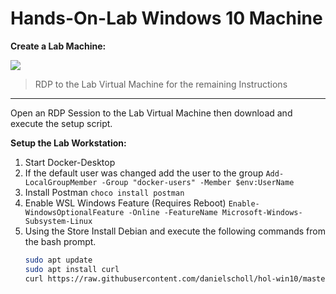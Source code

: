# Hands-On-Lab Windows 10 Machine


__Create a Lab Machine:__

<a href="https://portal.azure.com/#create/Microsoft.Template/uri/https%3A%2F%2Fraw.githubusercontent.com%2Fdanielscholl%2Fhol-win10%2Fmaster%2Fazuredeploy.json" target="_blank">
    <img src="http://azuredeploy.net/deploybutton.png"/>
</a>

> RDP to the Lab Virtual Machine for the remaining Instructions

---------------------------------------------------------------

Open an RDP Session to the Lab Virtual Machine then download and execute the setup script.

__Setup the Lab Workstation:__

1. Start Docker-Desktop
2. If the default user was changed add the user to the group
    `Add-LocalGroupMember -Group "docker-users" -Member $env:UserName`
3. Install Postman
    `choco install postman`
3. Enable WSL Windows Feature  (Requires Reboot)
    `Enable-WindowsOptionalFeature -Online -FeatureName Microsoft-Windows-Subsystem-Linux`
4. Using the Store Install Debian and execute the following commands from the bash prompt.
    ```bash
    sudo apt update
    sudo apt install curl
    curl https://raw.githubusercontent.com/danielscholl/hol-win10/master/setup.sh | sudo bash
    ```
